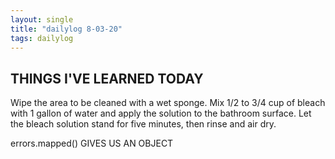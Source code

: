 ```yaml
---
layout: single
title: "dailylog 8-03-20"
tags: dailylog
---
```


## THINGS I'VE LEARNED TODAY

Wipe the area to be cleaned with a wet sponge.
Mix 1/2 to 3/4 cup of bleach with 1 gallon of water and apply the solution to the bathroom surface.
Let the bleach solution stand for five minutes, then rinse and air dry.

errors.mapped() GIVES US AN OBJECT
